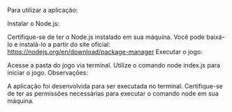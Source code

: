 Para utilizar a aplicação:

Instalar o Node.js:

Certifique-se de ter o Node.js instalado em sua máquina. Você pode baixá-lo e instalá-lo a partir do site oficial: https://nodejs.org/en/download/package-manager
Executar o jogo:

Acesse a pasta do jogo via terminal.
Utilize o comando node index.js para iniciar o jogo.
Observações:

A aplicação foi desenvolvida para ser executada no terminal.
Certifique-se de ter as permissões necessárias para executar o comando node em sua máquina.
